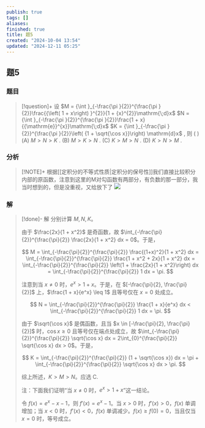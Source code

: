 ```yaml
---
publish: true
tags: []
aliases: 
finished: true
title: 题5
created: "2024-10-04 13:54"
updated: "2024-12-11 05:25"
---
```

## 题5
### 题目
> [!question]+
> 设 $M = {\int }_{-\frac{\pi }{2}}^{\frac{\pi }{2}}\frac{{\left( 1 + x\right) }^{2}}{1 + {x}^{2}}\mathrm{\;d}x$
> $N = {\int }_{-\frac{\pi }{2}}^{\frac{\pi }{2}}\frac{1 + x}{{\mathrm{e}}^{x}}\mathrm{\;d}x$
> $K = {\int }_{-\frac{\pi }{2}}^{\frac{\pi }{2}}\left( {1 + \sqrt{\cos x}}\right) \mathrm{d}x$ , 则 ( )
> (A) $M > N > K$ . 
> (B) $M > K > N$ .
> (C) $K > M > N$ . 
> (D) $K > N > M$ .
### 分析
> [!NOTE]+
> 根据[[定积分的不等式性质|定积分的保号性]]我们直接比较积分内部的原函数，注意到这里的M对勾函数有两部分，有负数的那一部分，我当时想到的，但是没重视，又给放下了
> ![](https://img.hwenyi.live/202412111325962.webp)
### 解
> [!done]-
> 解 分别计算 $M, N, K$。
> 
> 由于 $\frac{2x}{1 + x^2}$ 是奇函数，故 $\int_{-\frac{\pi}{2}}^{\frac{\pi}{2}} \frac{2x}{1 + x^2} dx = 0$。于是，
> 
> $$
> M = \int_{-\frac{\pi}{2}}^{\frac{\pi}{2}} \frac{(1+x)^2}{1 + x^2} dx = \int_{-\frac{\pi}{2}}^{\frac{\pi}{2}} \frac{1 + x^2 + 2x}{1 + x^2} dx = \int_{-\frac{\pi}{2}}^{\frac{\pi}{2}} \left(1 + \frac{2x}{1 + x^2}\right) dx = \int_{-\frac{\pi}{2}}^{\frac{\pi}{2}} 1 dx = \pi.
> $$
> 
> 注意到当 $x \neq 0$ 时，$e^x > 1 + x$。于是，在 $[-\frac{\pi}{2}, \frac{\pi}{2}]$ 上，$\frac{1 + x}{e^x} \leq 1$ 且等号仅在 $x = 0$ 处成立。
> 
> $$
> N = \int_{-\frac{\pi}{2}}^{\frac{\pi}{2}} \frac{1 + x}{e^x} dx < \int_{-\frac{\pi}{2}}^{\frac{\pi}{2}} 1 dx = \pi.
> $$
> 
> 由于 $\sqrt{\cos x}$ 是偶函数，且当 $x \in [-\frac{\pi}{2}, \frac{\pi}{2}]$ 时，$\cos x \geq 0$ 且等号仅在端点处成立，故 $\int_{-\frac{\pi}{2}}^{\frac{\pi}{2}} \sqrt{\cos x} dx = 2\int_{0}^{\frac{\pi}{2}} \sqrt{\cos x} dx > 0$。于是，
> 
> $$
> K = \int_{-\frac{\pi}{2}}^{\frac{\pi}{2}} (1 + \sqrt{\cos x}) dx = \pi + \int_{-\frac{\pi}{2}}^{\frac{\pi}{2}} \sqrt{\cos x} dx > \pi.
> $$
> 
> 综上所述，$K > M > N$。应选 C.
> 
> 注：下面我们证明“当 $x \neq 0$ 时，$e^x > 1 + x$”这一结论。
> 
> 令 $f(x) = e^x - x - 1$，则 $f'(x) = e^x - 1$。当 $x > 0$ 时，$f'(x) > 0$，$f(x)$ 单调增加；当 $x < 0$ 时，$f'(x) < 0$，$f(x)$ 单调减少。$f(x) \geq f(0) = 0$，当且仅当 $x = 0$ 时，等号成立。